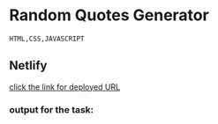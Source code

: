 # Random Quotes Generator

```HTML,CSS,JAVASCRIPT```

## Netlify
[click the link for deployed URL]()

### output for the task:


